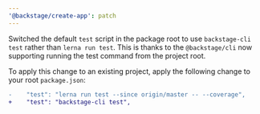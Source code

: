 ```yaml
---
'@backstage/create-app': patch
---
```


Switched the default `test` script in the package root to use `backstage-cli test` rather than `lerna run test`. This is thanks to the `@backstage/cli` now supporting running the test command from the project root.

To apply this change to an existing project, apply the following change to your root `package.json`:

```diff
-    "test": "lerna run test --since origin/master -- --coverage",
+    "test": "backstage-cli test",
```
